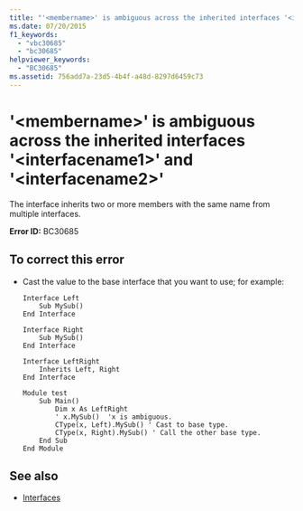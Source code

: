 ```yaml
---
title: "'<membername>' is ambiguous across the inherited interfaces '<interfacename1>' and '<interfacename2>'"
ms.date: 07/20/2015
f1_keywords: 
  - "vbc30685"
  - "bc30685"
helpviewer_keywords: 
  - "BC30685"
ms.assetid: 756add7a-23d5-4b4f-a48d-8297d6459c73
---
```

# '\<membername>' is ambiguous across the inherited interfaces '\<interfacename1>' and '\<interfacename2>'
The interface inherits two or more members with the same name from multiple interfaces.  
  
 **Error ID:** BC30685  
  
## To correct this error  
  
- Cast the value to the base interface that you want to use; for example:  
  
    ```  
    Interface Left  
        Sub MySub()  
    End Interface  
  
    Interface Right  
        Sub MySub()  
    End Interface  
  
    Interface LeftRight  
        Inherits Left, Right  
    End Interface  
  
    Module test  
        Sub Main()  
            Dim x As LeftRight  
            ' x.MySub()  'x is ambiguous.  
            CType(x, Left).MySub() ' Cast to base type.  
            CType(x, Right).MySub() ' Call the other base type.  
        End Sub  
    End Module  
    ```  
  
## See also

- [Interfaces](../../../visual-basic/programming-guide/language-features/interfaces/index.md)

